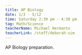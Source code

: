 ```yaml
---
title: AP Biology
date: 1/3 - 5/12
time: Saturday 2:30 pm - 4:30 pm
tag: Math/Science
teacherName: Michael Hermanto
teacherLink: /staff/deborah-sim
---
```


AP Biology preparation.
